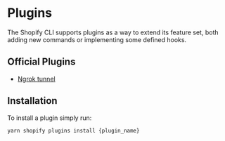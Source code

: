 # Plugins

The Shopify CLI supports plugins as a way to extend its feature set, both adding new commands or implementing some defined hooks.


## Official Plugins

* [Ngrok tunnel](./plugins/ngrok.md)


## Installation

To install a plugin simply run:
```bash
yarn shopify plugins install {plugin_name}
```
